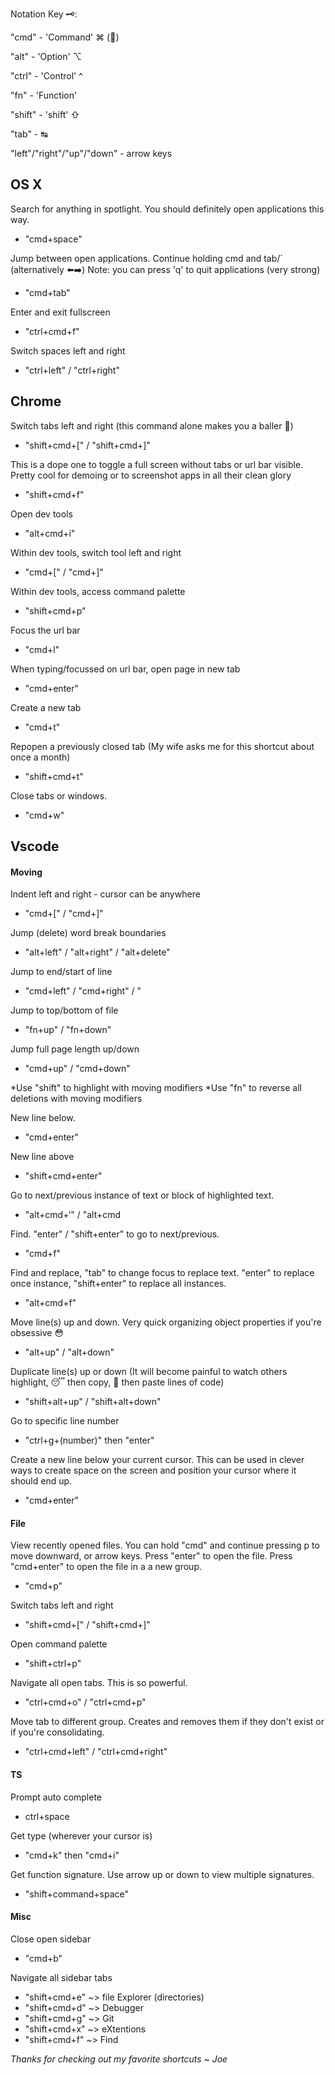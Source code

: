 Notation Key 🗝:

"cmd" - 'Command' ⌘ ()

"alt" - 'Option' ⌥

"ctrl" - 'Control' ^

"fn" - 'Function'

"shift" - 'shift' ⇧

"tab" - ↹

"left"/"right"/"up"/"down" - arrow keys

## OS X

Search for anything in spotlight.
You should definitely open applications this way.

- "cmd+space"

Jump between open applications.
Continue holding cmd and tab/` (alternatively ⬅️➡️)
Note: you can press 'q' to quit applications (very strong)

- "cmd+tab"

Enter and exit fullscreen

- "ctrl+cmd+f"

Switch spaces left and right

- "ctrl+left" / "ctrl+right"

## Chrome

Switch tabs left and right
(this command alone makes you a baller 🏀)

- "shift+cmd+[" / "shift+cmd+]"

This is a dope one to toggle a full screen without tabs
or url bar visible. Pretty cool for demoing or to screenshot
apps in all their clean glory

- "shift+cmd+f"

Open dev tools

- "alt+cmd+i"

Within dev tools, switch tool left and right

- "cmd+[" / "cmd+]"

Within dev tools, access command palette

- "shift+cmd+p"

Focus the url bar

- "cmd+l"

When typing/focussed on url bar, open page in new tab

- "cmd+enter"

Create a new tab

- "cmd+t"

Repopen a previously closed tab
(My wife asks me for this shortcut about once a month)

- "shift+cmd+t"

Close tabs or windows.

- "cmd+w"

## Vscode

#### Moving

Indent left and right - cursor can be anywhere

- "cmd+[" / "cmd+]"

Jump (delete) word break boundaries

- "alt+left" / "alt+right" / "alt+delete"

Jump to end/start of line

- "cmd+left" / "cmd+right" / "

Jump to top/bottom of file

- "fn+up" / "fn+down"

Jump full page length up/down

- "cmd+up" / "cmd+down"

*Use "shift" to highlight with moving modifiers
*Use "fn" to reverse all deletions with moving modifiers

New line below.

- "cmd+enter"

New line above

- "shift+cmd+enter"

Go to next/previous instance of text or block of
highlighted text.

- "alt+cmd+‘" / "alt+cmd

Find. "enter" / "shift+enter" to go to next/previous.

- "cmd+f"

Find and replace, "tab" to change focus to replace text.
"enter" to replace once instance, "shift+enter" to replace
all instances.

- "alt+cmd+f"

Move line(s) up and down. Very quick organizing object
properties if you're obsessive 😳

- "alt+up" / "alt+down"

Duplicate line(s) up or down
(It will become painful to watch others highlight, 😴 then
copy, 🥱 then paste lines of code)

- "shift+alt+up" / "shift+alt+down"

Go to specific line number

- "ctrl+g+(number)" then "enter"

Create a new line below your current cursor. This can be
used in clever ways to create space on the screen and
position your cursor where it should end up.

- "cmd+enter"

#### File

View recently opened files. You can hold "cmd" and
continue pressing p to move downward, or arrow keys.
Press "enter" to open the file. Press "cmd+enter" to
open the file in a a new group.

- "cmd+p"

Switch tabs left and right

- "shift+cmd+[" / "shift+cmd+]"

Open command palette

- "shift+ctrl+p"

Navigate all open tabs. This is so powerful.

- "ctrl+cmd+o" / "ctrl+cmd+p"

Move tab to different group. Creates and removes them
if they don't exist or if you're consolidating.

- "ctrl+cmd+left" / "ctrl+cmd+right"

#### TS

Prompt auto complete

- ctrl+space

Get type (wherever your cursor is)

- "cmd+k" then "cmd+i"

Get function signature. Use arrow up or down to view
multiple signatures.

- "shift+command+space"

#### Misc

Close open sidebar

- "cmd+b"

Navigate all sidebar tabs

- "shift+cmd+e" ~> file Explorer (directories)
- "shift+cmd+d" ~> Debugger
- "shift+cmd+g" ~> Git
- "shift+cmd+x" ~> eXtentions
- "shift+cmd+f" ~> Find

_Thanks for checking out my favorite shortcuts ~ Joe_
